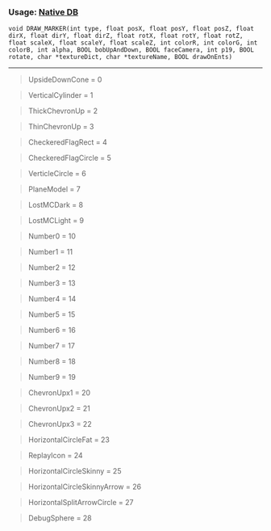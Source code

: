 ### Usage: [Native DB](http://www.dev-c.com/nativedb/func/info/28477ec23d892089)  
`void DRAW_MARKER(int type, float posX, float posY, float posZ, float dirX, float dirY, float dirZ, float rotX, float rotY, float rotZ, float scaleX, float scaleY, float scaleZ, int colorR, int colorG, int colorB, int alpha, BOOL bobUpAndDown, BOOL faceCamera, int p19, BOOL rotate, char *textureDict, char *textureName, BOOL drawOnEnts)`
***

> UpsideDownCone = 0

> VerticalCylinder = 1

> ThickChevronUp = 2

> ThinChevronUp = 3

> CheckeredFlagRect = 4

> CheckeredFlagCircle = 5

> VerticleCircle = 6

> PlaneModel = 7

> LostMCDark = 8

> LostMCLight = 9

> Number0 = 10

> Number1 = 11

> Number2 = 12

> Number3 = 13

> Number4 = 14

> Number5 = 15

> Number6 = 16

> Number7 = 17

> Number8 = 18

> Number9 = 19

> ChevronUpx1 = 20

> ChevronUpx2 = 21

> ChevronUpx3 = 22

> HorizontalCircleFat = 23

> ReplayIcon = 24

> HorizontalCircleSkinny = 25

> HorizontalCircleSkinnyArrow = 26

> HorizontalSplitArrowCircle = 27

> DebugSphere = 28